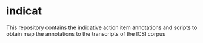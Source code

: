 # indicat
This repository contains the indicative action item annotations and scripts to obtain map the annotations to the transcripts of the ICSI corpus
